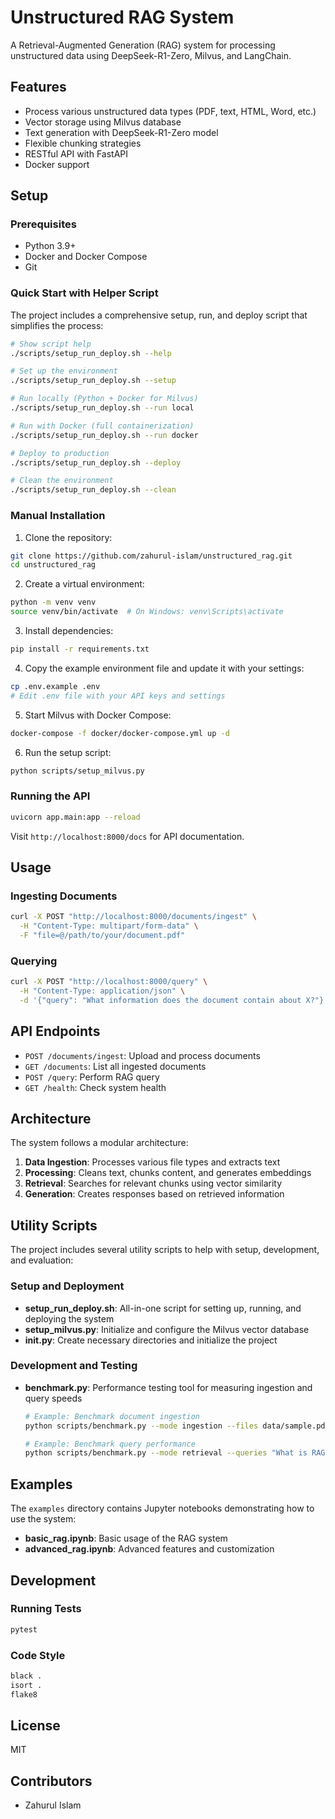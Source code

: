 # Unstructured RAG System

A Retrieval-Augmented Generation (RAG) system for processing unstructured data using DeepSeek-R1-Zero, Milvus, and LangChain.

## Features

- Process various unstructured data types (PDF, text, HTML, Word, etc.)
- Vector storage using Milvus database
- Text generation with DeepSeek-R1-Zero model
- Flexible chunking strategies
- RESTful API with FastAPI
- Docker support

## Setup

### Prerequisites

- Python 3.9+
- Docker and Docker Compose
- Git

### Quick Start with Helper Script

The project includes a comprehensive setup, run, and deploy script that simplifies the process:

```bash
# Show script help
./scripts/setup_run_deploy.sh --help

# Set up the environment
./scripts/setup_run_deploy.sh --setup

# Run locally (Python + Docker for Milvus)
./scripts/setup_run_deploy.sh --run local

# Run with Docker (full containerization)
./scripts/setup_run_deploy.sh --run docker

# Deploy to production
./scripts/setup_run_deploy.sh --deploy

# Clean the environment
./scripts/setup_run_deploy.sh --clean
```

### Manual Installation

1. Clone the repository:
```bash
git clone https://github.com/zahurul-islam/unstructured_rag.git
cd unstructured_rag
```

2. Create a virtual environment:
```bash
python -m venv venv
source venv/bin/activate  # On Windows: venv\Scripts\activate
```

3. Install dependencies:
```bash
pip install -r requirements.txt
```

4. Copy the example environment file and update it with your settings:
```bash
cp .env.example .env
# Edit .env file with your API keys and settings
```

5. Start Milvus with Docker Compose:
```bash
docker-compose -f docker/docker-compose.yml up -d
```

6. Run the setup script:
```bash
python scripts/setup_milvus.py
```

### Running the API

```bash
uvicorn app.main:app --reload
```

Visit `http://localhost:8000/docs` for API documentation.

## Usage

### Ingesting Documents

```bash
curl -X POST "http://localhost:8000/documents/ingest" \
  -H "Content-Type: multipart/form-data" \
  -F "file=@/path/to/your/document.pdf"
```

### Querying

```bash
curl -X POST "http://localhost:8000/query" \
  -H "Content-Type: application/json" \
  -d '{"query": "What information does the document contain about X?"}'
```

## API Endpoints

- `POST /documents/ingest`: Upload and process documents
- `GET /documents`: List all ingested documents
- `POST /query`: Perform RAG query
- `GET /health`: Check system health

## Architecture

The system follows a modular architecture:

1. **Data Ingestion**: Processes various file types and extracts text
2. **Processing**: Cleans text, chunks content, and generates embeddings
3. **Retrieval**: Searches for relevant chunks using vector similarity
4. **Generation**: Creates responses based on retrieved information

## Utility Scripts

The project includes several utility scripts to help with setup, development, and evaluation:

### Setup and Deployment

- **setup_run_deploy.sh**: All-in-one script for setting up, running, and deploying the system
- **setup_milvus.py**: Initialize and configure the Milvus vector database
- **init.py**: Create necessary directories and initialize the project

### Development and Testing

- **benchmark.py**: Performance testing tool for measuring ingestion and query speeds
  ```bash
  # Example: Benchmark document ingestion
  python scripts/benchmark.py --mode ingestion --files data/sample.pdf
  
  # Example: Benchmark query performance
  python scripts/benchmark.py --mode retrieval --queries "What is RAG?"
  ```

## Examples

The `examples` directory contains Jupyter notebooks demonstrating how to use the system:

- **basic_rag.ipynb**: Basic usage of the RAG system
- **advanced_rag.ipynb**: Advanced features and customization

## Development

### Running Tests

```bash
pytest
```

### Code Style

```bash
black .
isort .
flake8
```

## License

MIT

## Contributors

- Zahurul Islam
